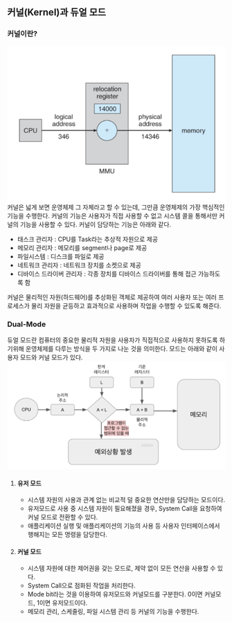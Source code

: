 ## 커널(Kernel)과 듀얼 모드

### 커널이란?
![img.png](img.png)
커널은 넓게 보면 운영체제 그 자체라고 할 수 있는데, 그만큼 운영체제의 가장 핵심적인 기능을 수행한다. 커널의 기능은 사용자가 직접 사용할 수 없고 시스템 콜을 통해서만 커널의 기능을 사용할 수 있다. 커널이 담당하는 기능은 아래와 같다.
- 태스크 관리자 : CPU를 Task라는 추상적 자원으로 제공
- 메모리 관리자 : 메모리를 segment나 page로 제공
- 파일시스템 : 디스크를 파일로 제공
- 네트워크 관리자 : 네트워크 장치를 소켓으로 제공
- 디바이스 드라이버 관리자 : 각종 장치를 디바이스 드라이버를 통해 접근 가능하도록 함

커널은 물리적인 자원(하드웨어)를 추상화된 객체로 제공하여 여러 사용자 또는 여러 프로세스가 물리 자원을 균등하고 효과적으로 사용하며 작업을 수행할 수 있도록 해준다.

### Dual-Mode
듀얼 모드란 컴퓨터의 중요한 물리적 자원을 사용자가 직접적으로 사용하지 못하도록 하기위해 운영체제를 다루는 방식을 두 가지로 나눈 것을 의미한다. 모드는 아래와 같이 사용자 모드와 커널 모드가 있다.
![img_1.png](img_1.png)
1. #### 유저 모드
   - 시스템 자원의 사용과 관계 없는 비교적 덜 중요한 연산만을 담당하는 모드이다.
   - 유저모드로 사용 중 시스템 자원이 필요해졌을 경우, System Call을 요청하여 커널 모드로 전환할 수 있다.
   - 애플리케이션 실행 및 애플리케이션의 기능의 사용 등 사용자 인터페이스에서 행해지는 모든 명령을 담당한다.
2. #### 커널 모드
   - 시스템 자원에 대한 제어권을 갖는 모드로, 제약 없이 모든 연산을 사용할 수 있다.
   - System Call으로 점화된 작업을 처리한다.
   - Mode bit라는 것을 이용하여 유저모드와 커널모드를 구분한다. 0이면 커널모드, 1이면 유저모드이다.
   - 메모리 관리, 스케줄링, 파일 시스템 관리 등 커널의 기능을 수행한다.

